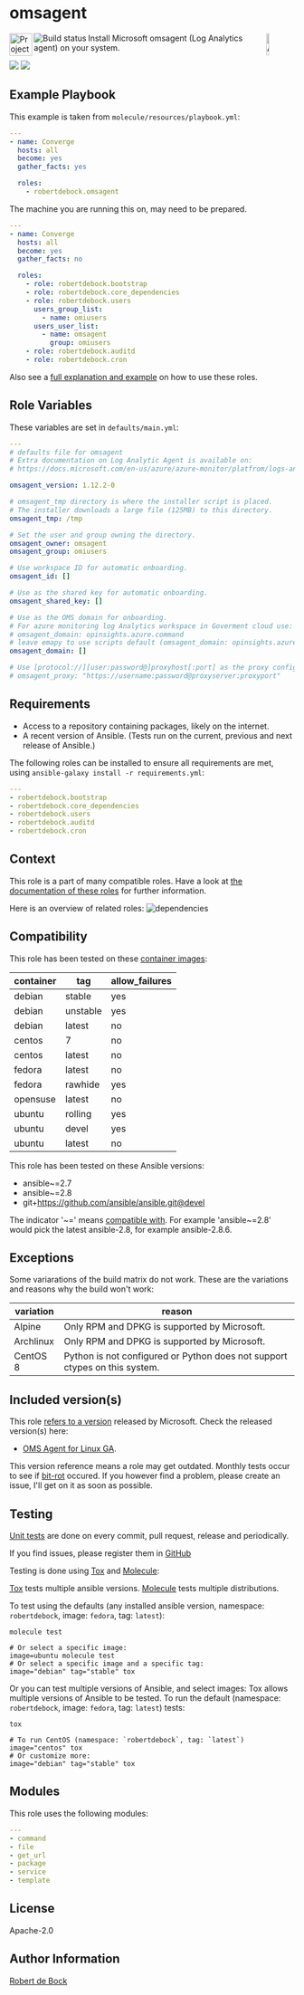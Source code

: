 omsagent
=========

<img src="https://docs.ansible.com/ansible-tower/3.2.4/html_ja/installandreference/_static/images/logo_invert.png" width="10%" height="10%" alt="Ansible logo" align="right"/><img src="https://raw.githubusercontent.com/robertdebock/ansible-role-omsagent/master/meta/logo.png" alt="Project logo" width="40" height="40" align="left"/>
<a href="https://travis-ci.org/robertdebock/ansible-role-omsagent"><img src="https://travis-ci.org/robertdebock/ansible-role-omsagent.svg?branch=master" alt="Build status" align="left"/></a>

Install Microsoft omsagent (Log Analytics agent) on your system.

<img src="https://img.shields.io/ansible/role/d/43607"/>
<img src="https://img.shields.io/ansible/quality/43607"/>

Example Playbook
----------------

This example is taken from `molecule/resources/playbook.yml`:
```yaml
---
- name: Converge
  hosts: all
  become: yes
  gather_facts: yes

  roles:
    - robertdebock.omsagent
```

The machine you are running this on, may need to be prepared.
```yaml
---
- name: Converge
  hosts: all
  become: yes
  gather_facts: no

  roles:
    - role: robertdebock.bootstrap
    - role: robertdebock.core_dependencies
    - role: robertdebock.users
      users_group_list:
        - name: omiusers
      users_user_list:
        - name: omsagent
          group: omiusers
    - role: robertdebock.auditd
    - role: robertdebock.cron
```

Also see a [full explanation and example](https://robertdebock.nl/how-to-use-these-roles.html) on how to use these roles.

Role Variables
--------------

These variables are set in `defaults/main.yml`:
```yaml
---
# defaults file for omsagent
# Extra documentation on Log Analytic Agent is available on:
# https://docs.microsoft.com/en-us/azure/azure-monitor/platfrom/logs-analytics-agent

omsagent_version: 1.12.2-0

# omsagent_tmp directory is where the installer script is placed.
# The installer downloads a large file (125MB) to this directory.
omsagent_tmp: /tmp

# Set the user and group owning the directory.
omsagent_owner: omsagent
omsagent_group: omiusers

# Use workspace ID for automatic onboarding.
omsagent_id: []

# Use as the shared key for automatic onboarding.
omsagent_shared_key: []

# Use as the OMS domain for onboarding.
# For azure monitoring log Analytics workspace in Goverment cloud use:
# omsagent_domain: opinsights.azure.command
# leave emapy to use scripts default (omsagent_domain: opinsights.azure.com).
omsagent_domain: []

# Use [protocol://][user:password@]proxyhost[:port] as the proxy configuration.
# omsagent_proxy: "https://username:password@proxyserver:proxyport"
```

Requirements
------------

- Access to a repository containing packages, likely on the internet.
- A recent version of Ansible. (Tests run on the current, previous and next release of Ansible.)

The following roles can be installed to ensure all requirements are met, using `ansible-galaxy install -r requirements.yml`:

```yaml
---
- robertdebock.bootstrap
- robertdebock.core_dependencies
- robertdebock.users
- robertdebock.auditd
- robertdebock.cron

```

Context
-------

This role is a part of many compatible roles. Have a look at [the documentation of these roles](https://robertdebock.nl/) for further information.

Here is an overview of related roles:
![dependencies](https://raw.githubusercontent.com/robertdebock/drawings/artifacts/omsagent.png "Dependency")


Compatibility
-------------

This role has been tested on these [container images](https://hub.docker.com/):

|container|tag|allow_failures|
|---------|---|--------------|
|debian|stable|yes|
|debian|unstable|yes|
|debian|latest|no|
|centos|7|no|
|centos|latest|no|
|fedora|latest|no|
|fedora|rawhide|yes|
|opensuse|latest|no|
|ubuntu|rolling|yes|
|ubuntu|devel|yes|
|ubuntu|latest|no|

This role has been tested on these Ansible versions:

- ansible~=2.7
- ansible~=2.8
- git+https://github.com/ansible/ansible.git@devel

The indicator '\~=' means [compatible with](https://www.python.org/dev/peps/pep-0440/#compatible-release). For example 'ansible\~=2.8' would pick the latest ansible-2.8, for example ansible-2.8.6.

Exceptions
----------

Some variarations of the build matrix do not work. These are the variations and reasons why the build won't work:

| variation                 | reason                 |
|---------------------------|------------------------|
| Alpine | Only RPM and DPKG is supported by Microsoft. |
| Archlinux | Only RPM and DPKG is supported by Microsoft. |
| CentOS 8 | Python is not configured or Python does not support ctypes on this system. |

Included version(s)
-------------------

This role [refers to a version](https://github.com/robertdebock/ansible-role-omsagent/blob/master/defaults/main.yml) released by Microsoft. Check the released version(s) here:
- [OMS Agent for Linux GA](https://github.com/microsoft/OMS-Agent-for-Linux/releases).

This version reference means a role may get outdated. Monthly tests occur to see if [bit-rot](https://en.wikipedia.org/wiki/Software_rot) occured. If you however find a problem, please create an issue, I'll get on it as soon as possible.

Testing
-------

[Unit tests](https://travis-ci.org/robertdebock/ansible-role-omsagent) are done on every commit, pull request, release and periodically.

If you find issues, please register them in [GitHub](https://github.com/robertdebock/ansible-role-omsagent/issues)

Testing is done using [Tox](https://tox.readthedocs.io/en/latest/) and [Molecule](https://github.com/ansible/molecule):

[Tox](https://tox.readthedocs.io/en/latest/) tests multiple ansible versions.
[Molecule](https://github.com/ansible/molecule) tests multiple distributions.

To test using the defaults (any installed ansible version, namespace: `robertdebock`, image: `fedora`, tag: `latest`):

```
molecule test

# Or select a specific image:
image=ubuntu molecule test
# Or select a specific image and a specific tag:
image="debian" tag="stable" tox
```

Or you can test multiple versions of Ansible, and select images:
Tox allows multiple versions of Ansible to be tested. To run the default (namespace: `robertdebock`, image: `fedora`, tag: `latest`) tests:

```
tox

# To run CentOS (namespace: `robertdebock`, tag: `latest`)
image="centos" tox
# Or customize more:
image="debian" tag="stable" tox
```

Modules
-------

This role uses the following modules:
```yaml
---
- command
- file
- get_url
- package
- service
- template
```

License
-------

Apache-2.0


Author Information
------------------

[Robert de Bock](https://robertdebock.nl/)
